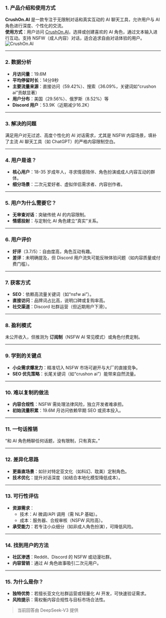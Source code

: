 ### 1. 产品介绍和使用方式  
**CrushOn.AI** 是一款专注于无限制对话和真实互动的 AI 聊天工具，允许用户与 AI 角色进行深度、个性化的交流。  
**使用方式**：用户访问 [CrushOn.AI](https://crushon.ai)，选择或创建喜欢的 AI 角色，通过文本输入进行互动。支持 NSFW（成人内容）对话，适合追求自由对话体验的用户。  
![CrushOn.AI](https://cdn-images.toolify.ai/169790167776932300.png)  

---  
### 2. 数据分析  
- **月访问量**：19.6M  
- **平均停留时长**：14分9秒  
- **主要流量来源**：直接访问（59.42%）、搜索（36.09%，关键词如“crushon ai”贡献显著）  
- **用户分布**：美国（29.56%）、俄罗斯（8.52%）等  
- **Discord 用户**：53.9K（近期减少16.2K）  

---  
### 3. 解决的问题  
满足用户对无过滤、高度个性化的 AI 对话需求，尤其是 NSFW 内容场景，填补了主流 AI 聊天工具（如 ChatGPT）的严格内容限制空白。  

---  
### 4. 用户是谁？  
- **核心用户**：18-35 岁成年人，寻求情感陪伴、角色扮演或成人内容互动的群体。  
- **细分场景**：二次元爱好者、虚拟伴侣需求者、内容创作者。  

---  
### 5. 用户为什么需要它？  
- **无审查对话**：突破传统 AI 的内容限制。  
- **情感投射**：与定制化 AI 角色建立“真实”关系。  

---  
### 6. 用户评价  
- **好评**（3.7/5）：自由度高，角色互动有趣。  
- **差评**：未明确提及，但 Discord 用户流失可能反映体验问题（如内容质量或付费门槛）。  

---  
### 7. 获客方式  
- **SEO**：依赖高流量关键词（如“nsfw ai”）。  
- **直接访问**：品牌词占比高，说明口碑或复购率高。  
- **社交渠道**：Discord 社群运营（但近期用户下滑）。  

---  
### 8. 盈利模式  
未公开收入，但推测为 **订阅制**（NSFW AI 常见模式）或角色付费定制。  

---  
### 9. 学到的关键点  
- **小众需求爆发力**：精准切入 NSFW 市场可避开与大厂的直接竞争。  
- **SEO 优先策略**：长尾关键词（如“crushon ai”）能带来自然流量。  

---  
### 10. 难以复制的做法  
- **内容合规性**：NSFW 需处理法律风险，独立开发者难承担。  
- **初始流量积累**：19.6M 月访问依赖早期 SEO 或资本投入。  

---  
### 11. 一句话推销  
“和 AI 角色畅聊任何话题，没有限制，只有真实。”  

---  
### 12. 差异化思路  
- **更垂直场景**：如针对特定亚文化（如科幻、耽美）定制角色。  
- **技术优化**：提升对话深度（如结合本地化模型降低成本）。  

---  
### 13. 可行性评估  
- **资源需求**：  
  - 技术：AI 微调/API 调用（需 NLP 基础）。  
  - 成本：服务器、合规审核（NSFW 风险高）。  
- **承受能力**：若专注小众细分（如非成人角色扮演），可降低风险。  

---  
### 14. 找到用户的方法  
- **社区渗透**：Reddit、Discord 的 NSFW 或动漫社群。  
- **内容营销**：通过 AI 角色故事吸引二次元用户。  

---  
### 15. 为什么是你？  
- **独特优势**：若擅长亚文化社群运营或轻量化 AI 开发，可快速验证需求。  
- **风险提示**：需权衡内容合规性与目标市场合法性。  

> 当前回答由 DeepSeek-V3 提供
